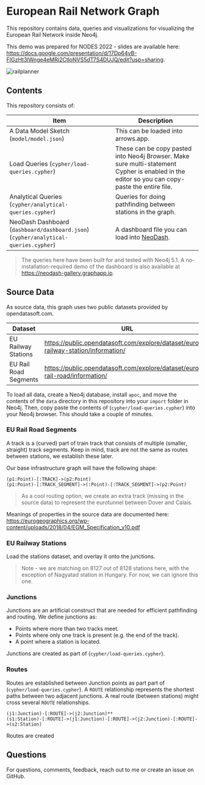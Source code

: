 #  European Rail Network Graph
This repository contains data, queries and visualizations for visualizing the European Rail Network inside Neo4j.

This demo was prepared for NODES 2022 - slides are available here: https://docs.google.com/presentation/d/17Dp64vB-FIGzHt3IWnge4eMRi2CtloNVS5dT7S4DUJQ/edit?usp=sharing.

![railplanner](railplanner.png)

## Contents
This repository consists of:

| Item               | Description                                                                                 |
|-----------------------|-------------------------------------------------------------------------------------|
| A Data Model Sketch (`model/model.json`)   | This can be loaded into arrows.app. |
| Load Queries (`cypher/load-queries.cypher`) | These can be copy pasted into Neo4j Browser. Make sure multi-statement Cypher is enabled in the editor so you can copy-paste the entire file.  |
| Analytical Queries (`cypher/analytical-queries.cypher`)| Queries for doing pathfinding between stations in the graph.  |
| NeoDash Dashboard (`dashboard/dashboard.json`)  (`cypher/analytical-queries.cypher`)| A dashboard file you can load into [NeoDash](https://neodash.graphapp.io).  |


> The queries here have been built for and tested with Neo4j 5.1. A no-installation-required demo of the dashboard is also available at https://neodash-gallery.graphapp.io.


## Source Data
As source data, this graph uses two public datasets provided by opendatasoft.com.

| Dataset               | URL                                                                                 |
|-----------------------|-------------------------------------------------------------------------------------|
| EU Railway Stations   | https://public.opendatasoft.com/explore/dataset/europe-railway-station/information/ |
| EU Rail Road Segments | https://public.opendatasoft.com/explore/dataset/europe-rail-road/information/       |

To load all data, create a Neo4j database, install `apoc`, and move the contents of the `data` directory in this repository into your `import` folder in Neo4j.
Then, copy paste the contents of (`cypher/load-queries.cypher`) into your Neo4j browser. This should take a couple of minutes.


### EU Rail Road Segments
A track is a (curved) part of train track that consists of multiple (smaller, straight) track segments. 
Keep in mind, track are not the same as routes between stations, we establish these later.

Our base infrastructure graph will have the following shape:

```
(p1:Point)-[:TRACK]->(p2:Point)
(p1:Point)-[:TRACK_SEGMENT]->(:Point)-[:TRACK_SEGMENT]->(p2:Point)
```

> As a cool routing option, we create an extra track (missing in the source data) to represent the eurotunnel between Dover and Calais.

Meanings of properties in the source data are documented here:
https://eurogeographics.org/wp-content/uploads/2018/04/EGM_Specification_v10.pdf


### EU Railway Stations
Load the stations dataset, and overlay it onto the junctions.

> Note - we are matching on 8127 out of 8128 stations here, with the exception of Nagyatad station in Hungary. For now, we can ignore this one.

### Junctions
Junctions are an artificial construct that are needed for efficient pathfinding and routing. We define junctions as:
- Points where more than two tracks meet.
- Points where only one track is present (e.g. the end of the track).
- A point where a station is located.


Junctions are created as part of (`cypher/load-queries.cypher`).

### Routes
Routes are established between Junction points as part part of (`cypher/load-queries.cypher`).
A `ROUTE` relationship represents the shortest paths between two adjacent junctions. A real route (between stations) might cross several `ROUTE` relationships.

```
(j1:Junction)-[:ROUTE]->(j2:Junction)**
(s1:Station)-[:ROUTE]->(j1:Junction)-[:ROUTE]->(j2:Junction)-[:ROUTE]->(s2:Station)
```

Routes are created 
## Questions
For questions, comments, feedback, reach out to me or create an issue on GitHub. 